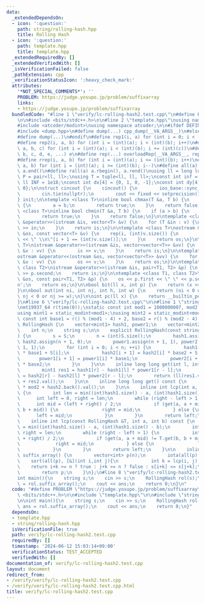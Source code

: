 ```yaml
---
data:
  _extendedDependsOn:
  - icon: ':question:'
    path: string/rolling-hash.hpp
    title: Rolling Hash
  - icon: ':question:'
    path: template.hpp
    title: template.hpp
  _extendedRequiredBy: []
  _extendedVerifiedWith: []
  _isVerificationFailed: false
  _pathExtension: cpp
  _verificationStatusIcon: ':heavy_check_mark:'
  attributes:
    '*NOT_SPECIAL_COMMENTS*': ''
    PROBLEM: https://judge.yosupo.jp/problem/suffixarray
    links:
    - https://judge.yosupo.jp/problem/suffixarray
  bundledCode: "#line 1 \"verify/lc-rolling-hash2.test.cpp\"\n#define PROBLEM \"https://judge.yosupo.jp/problem/suffixarray\"\
    \n\n#include <bits/stdc++.h>\n\n#line 2 \"template.hpp\"\nusing namespace std;\n\
    #include <atcoder/modint>\nusing namespace atcoder;\n\n#ifdef DEFINED_ONLY_IN_LOCAL\n\
    #include <dump.hpp>\n#define dump(...) cpp_dump(__VA_ARGS__)\n#else\n#undef dump\n\
    #define dump(...)\n#endif\n#define rep1(i, a) for (int i = 0; i < (int)(a); i++)\n\
    #define rep2(i, a, b) for (int i = (int)(a); i < (int)(b); i++)\n#define rep3(i,\
    \ a, b, c) for (int i = (int)(a); i < (int)(b); i += (int)(c))\n#define overloadRep(a,\
    \ b, c, d, e, ...) e\n#define rep(...) overloadRep(__VA_ARGS__, rep3, rep2, rep1)(__VA_ARGS__)\n\
    #define rrep(i, a, b) for (int i = (int)(a); i <= (int)(b); i++)\n#define drep(i,\
    \ a, b) for (int i = (int)(a); i >= (int)(b); i--)\n#define all(a) a.begin(),\
    \ a.end()\n#define rall(a) a.rbegin(), a.rend()\nusing ll = long long;\nusing\
    \ P = pair<ll, ll>;\nusing T = tuple<ll, ll, ll>;\nconst int inf = 1e9;\nconst\
    \ ll INF = 1e18;\nconst int dx[4] = {0, 1, 0, -1};\nconst int dy[4] = {1, 0, -1,\
    \ 0};\n\nstruct cincout {\n    cincout() {\n        ios_base::sync_with_stdio(false);\n\
    \        cin.tie(nullptr);\n        cout << fixed << setprecision(15);\n    }\n\
    } init;\n\ntemplate <class T>\ninline bool chmax(T &a, T b) {\n    if (a < b)\
    \ {\n        a = b;\n        return true;\n    }\n    return false;\n}\n\ntemplate\
    \ <class T>\ninline bool chmin(T &a, T b) {\n    if (a > b) {\n        a = b;\n\
    \        return true;\n    }\n    return false;\n}\n\ntemplate <class T>\nistream\
    \ &operator>>(istream &is, vector<T> &v) {\n    for (T &in : v) {\n        is\
    \ >> in;\n    }\n    return is;\n}\n\ntemplate <class T>\nostream &operator<<(ostream\
    \ &os, const vector<T> &v) {\n    rep(i, (int)v.size()) {\n        os << v[i]\
    \ << \" \\n\"[i + 1 == (int)v.size()];\n    }\n    return os;\n}\n\ntemplate <class\
    \ T>\nistream &operator>>(istream &is, vector<vector<T>> &vv) {\n    for (vector<T>\
    \ &v : vv) {\n        is >> v;\n    }\n    return is;\n}\n\ntemplate <class T>\n\
    ostream &operator<<(ostream &os, vector<vector<T>> &vv) {\n    for (vector<T>\
    \ &v : vv) {\n        os << v;\n    }\n    return os;\n}\n\ntemplate <class T1,\
    \ class T2>\nistream &operator>>(istream &is, pair<T1, T2> &p) {\n    is >> p.first\
    \ >> p.second;\n    return is;\n}\n\ntemplate <class T1, class T2>\nostream &operator<<(ostream\
    \ &os, const pair<T1, T2> &p) {\n    os << p.first << \" \" << p.second << '\\\
    n';\n    return os;\n}\n\nbool bit(ll x, int p) {\n    return (x >> p) & 1;\n\
    }\n\nbool out(int ni, int nj, int h, int w) {\n    return (ni < 0 or ni >= h or\
    \ nj < 0 or nj >= w);\n}\n\nint pc(ll x) {\n    return __builtin_popcountll(x);\n\
    }\n#line 6 \"verify/lc-rolling-hash2.test.cpp\"\n\n#line 1 \"string/rolling-hash.hpp\"\
    \nmt19937_64 r(time(0));\nstatic const int mod1 = 1000000007, mod2 = 1000000009;\n\
    using mint1 = static_modint<mod1>;\nusing mint2 = static_modint<mod2>;\nstatic\
    \ const int base1 = r() % (mod1 - 4) + 2, base2 = r() % (mod2 - 4) + 2;\n\nstruct\
    \ RollingHash {\n    vector<mint1> hash1, power1;\n    vector<mint2> hash2, power2;\n\
    \    int n;\n    string s;\n\n    explicit RollingHash(const string &S = \"\"\
    ) {\n        s = S;\n        n = (int)S.size();\n        hash1.assign(n + 1, 0),\
    \ hash2.assign(n + 1, 0);\n        power1.assign(n + 1, 1), power2.assign(n +\
    \ 1, 1);\n        for (int i = 0; i < n; ++i) {\n            hash1[i + 1] = hash1[i]\
    \ * base1 + S[i];\n            hash2[i + 1] = hash2[i] * base2 + S[i];\n     \
    \       power1[i + 1] = power1[i] * base1;\n            power2[i + 1] = power2[i]\
    \ * base2;\n        }\n    }\n\n    inline long long get(int l, int r) const {\n\
    \        mint1 res1 = hash1[r] - hash1[l] * power1[r - l];\n        mint2 res2\
    \ = hash2[r] - hash2[l] * power2[r - l];\n        return (ll)res1.val() * mod2\
    \ + res2.val();\n    }\n\n    inline long long get() const {\n        return (ll)hash1.back().val()\
    \ * mod2 + hash2.back().val();\n    }\n\n    inline int lcp(int a, int b) const\
    \ {\n        int len = min((int)hash1.size() - a, (int)hash1.size() - b);\n  \
    \      int left = 0, right = len;\n        while (right - left > 1) {\n      \
    \      int mid = (left + right) / 2;\n            if (get(a, a + mid) != get(b,\
    \ b + mid)) {\n                right = mid;\n            } else {\n          \
    \      left = mid;\n            }\n        }\n        return left;\n    }\n\n\
    \    inline int lcp(const RollingHash &T, int a, int b) const {\n        int len\
    \ = min((int)hash1.size() - a, (int)hash1.size() - b);\n        int left = 0,\
    \ right = len;\n        while (right - left > 1) {\n            int mid = (left\
    \ + right) / 2;\n            if (get(a, a + mid) != T.get(b, b + mid)) {\n   \
    \             right = mid;\n            } else {\n                left = mid;\n\
    \            }\n        }\n        return left;\n    }\n\n    inline vector<int>\
    \ suffix_array() {\n        vector<int> p(n);\n        iota(all(p), 0);\n    \
    \    sort(all(p), [&](int i,int j){\n            int k = lcp(i, j);\n        \
    \    return i+k >= n ? true : j+k >= n ? false : s[i+k] <= s[j+k];\n        });\n\
    \        return p;\n    }\n};\n#line 8 \"verify/lc-rolling-hash2.test.cpp\"\n\n\
    int main(){\n    string s;\n    cin >> s;\n    RollingHash rol(s);\n    auto ans\
    \ = rol.suffix_array();\n    cout << ans;\n    return 0;\n}\n"
  code: "#define PROBLEM \"https://judge.yosupo.jp/problem/suffixarray\"\n\n#include\
    \ <bits/stdc++.h>\n\n#include \"template.hpp\"\n\n#include \"string/rolling-hash.hpp\"\
    \n\nint main(){\n    string s;\n    cin >> s;\n    RollingHash rol(s);\n    auto\
    \ ans = rol.suffix_array();\n    cout << ans;\n    return 0;\n}"
  dependsOn:
  - template.hpp
  - string/rolling-hash.hpp
  isVerificationFile: true
  path: verify/lc-rolling-hash2.test.cpp
  requiredBy: []
  timestamp: '2024-06-12 15:03:14+09:00'
  verificationStatus: TEST_ACCEPTED
  verifiedWith: []
documentation_of: verify/lc-rolling-hash2.test.cpp
layout: document
redirect_from:
- /verify/verify/lc-rolling-hash2.test.cpp
- /verify/verify/lc-rolling-hash2.test.cpp.html
title: verify/lc-rolling-hash2.test.cpp
---
```

